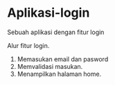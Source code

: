 # Aplikasi-login
Sebuah aplikasi dengan fitur login

Alur fitur login.
1. Memasukan email dan pasword
2. Memvalidasi masukan.
3. Menampilkan halaman home.

